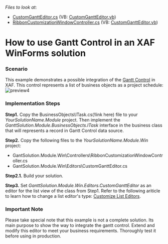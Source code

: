 
*Files to look at*:
* [CustomGanttEditor.cs](./CS/GantSolution.Module.Win/Editors/CustomGanttEditor.cs) (VB: [CustomGanttEditor.vb](./VB/GantSolution.Module.Win/Editors/CustomGanttEditor.vb))
* [RibbonCustomizationWindowController.cs](./CS/GantSolution.Module.Win/Controllers/RibbonCustomizationWindowController.cs) (VB: [CustomGanttEditor.vb](./VB/GantSolution.Module.Win/Controllers/RibbonCustomizationWindowController.vb))

# How to use Gantt Control in an XAF WinForms solution

### Scenario

This example demonstrates a possible integration of the [Gantt Control](https://docs.devexpress.com/WindowsForms/401173/controls-and-libraries/gantt-control/gantt-control) in XAF. This control represents a list of business objects as a project schedule:
![preview4](https://user-images.githubusercontent.com/14300209/80727769-c9d1e300-8b0e-11ea-98e4-45f4731e6c84.png)

### Implementation Steps

**Step1.** Copy the BusinessObjects\ITask.cs(!link here) file to your *YourSolutionName.Module* project. Then implement the *GanttSolution.Module.BusinessObjects.ITask* interface in the business class that will represents a record in Gantt Control data source.

**Step2.** Copy the following files to the *YourSolutionName.Module.Win* project:
  
  - GantSolution.Module.Win\Controllers\RibbonCustomizationWindowController.cs
  - GantSolution.Module.Win\Editors\CustomGanttEditor.cs

**Step2.1.** Build your solution.

**Step3.** Set *GanttSolution.Module.Win.Editors.CustomGanttEditor* as an editor for the list view of the class from Step1. Refer to the following ariticle to learn how to change a list editor's type: [Customize List Editors](https://docs.devexpress.com/eXpressAppFramework/113189/concepts/ui-construction/list-editors#customize-list-editors).




### Important Note
Please take special note that this example is not a complete solution. Its main purpose to show the way to integrate the gantt control. Extend and modify this editor to meet your business requirements. Thoroughly test it before using in production.
